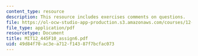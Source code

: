 ```yaml
---
content_type: resource
description: This resource includes exercises comments on questions.
file: https://ol-ocw-studio-app-production.s3.amazonaws.com/courses/12-445-oral-communication-in-the-earth-atmospheric-and-planetary-sciences-fall-2010/49d84f70ac3ea712f14387f7bcfac073_MIT12_445F10_assign6.pdf
file_type: application/pdf
resourcetype: Document
title: MIT12_445F10_assign6.pdf
uid: 49d84f70-ac3e-a712-f143-87f7bcfac073
---
```


